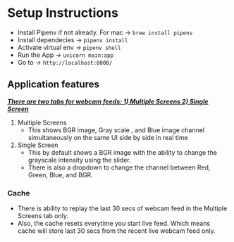 # Setup Instructions
- Install Pipenv if not already. For mac -> ```brew install pipenv```
- Install dependecies -> ```pipenv install```
- Activate virtual env -> ```pipenv shell```
- Run the App -> ```uvicorn main:app```
- Go to -> ```http://localhost:8000/```

## Application features

***<ins>There are two tabs for webcam feeds: 1) Multiple Screens 2) Single Screen</ins>***
1) Multiple Screens
   - This shows BGR image, Gray scale , and Blue image channel simultaneously on the same UI side by side in real time
3) Single Screen
   - This by default shows a BGR image with the ability to change the grayscale intensity using the slider.
   - There is also a dropdown to change the channel between Red, Green, Blue, and BGR.

### Cache
- There is ability to replay the last 30 secs of webcam feed in the Multiple Screens tab only.
- Also, the cache resets everytime you start live feed. Which means cache will store last 30 secs from the recent live webcam feed only.
